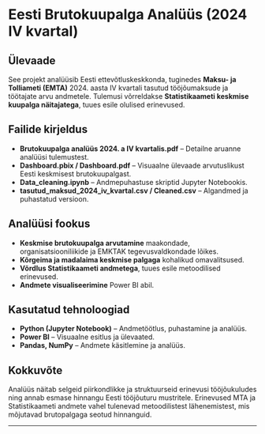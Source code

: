 # Eesti Brutokuupalga Analüüs (2024 IV kvartal)

## Ülevaade
See projekt analüüsib Eesti ettevõtluskeskkonda, tuginedes **Maksu- ja Tolliameti (EMTA)** 2024. aasta IV kvartali tasutud tööjõumaksude ja töötajate arvu andmetele. Tulemusi võrreldakse **Statistikaameti keskmise kuupalga näitajatega**, tuues esile olulised erinevused.

## Failide kirjeldus
- **Brutokuupalga analüüs 2024. a IV kvartalis.pdf** – Detailne aruanne analüüsi tulemustest.
- **Dashboard.pbix / Dashboard.pdf** – Visuaalne ülevaade arvutuslikust Eesti keskmisest brutokuupalgast.
- **Data_cleaning.ipynb** – Andmepuhastuse skriptid Jupyter Notebookis.
- **tasutud_maksud_2024_iv_kvartal.csv / Cleaned.csv** – Algandmed ja puhastatud versioon.

## Analüüsi fookus
- **Keskmise brutokuupalga arvutamine** maakondade, organisatsiooniliikide ja EMKTAK tegevusvaldkondade lõikes.
- **Kõrgeima ja madalaima keskmise palgaga** kohalikud omavalitsused.
- **Võrdlus Statistikaameti andmetega**, tuues esile metoodilised erinevused.
- **Andmete visualiseerimine** Power BI abil.

## Kasutatud tehnoloogiad
- **Python (Jupyter Notebook)** – Andmetöötlus, puhastamine ja analüüs.
- **Power BI** – Visuaalne esitlus ja ülevaated.
- **Pandas, NumPy** – Andmete käsitlemine ja analüüs.

## Kokkuvõte
Analüüs näitab selgeid piirkondlikke ja struktuurseid erinevusi tööjõukuludes ning annab esmase hinnangu Eesti tööjõuturu mustritele. Erinevused MTA ja Statistikaameti andmete vahel tulenevad metoodilistest lähenemistest, mis mõjutavad brutopalgaga seotud hinnanguid.

---

